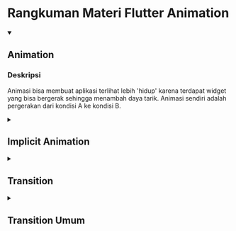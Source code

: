 # Rangkuman Materi Flutter Animation

<details open>
<summary>

## Animation

</summary>

### Deskripsi <br>

Animasi bisa membuat aplikasi terlihat lebih 'hidup' karena terdapat widget yang bisa bergerak sehingga menambah daya tarik. Animasi sendiri adalah pergerakan dari kondisi A ke kondisi B.

</details>

<details>
<summary>

## Implicit Animation

</summary>

adalah versi animasi dari widget yang sudah ada. Jika melakukan pergerakan tanpa animasi maka akan terlihat kaku namun apabila menggunakan animation, widget menjadi lebih hidup dan nyaman dilihat. Contoh <br>

```
bool isBig = false;

AnimatedContainer(
    width: isBig ? 200 : 100;
    height: isBig ? 200 : 100;
    color: Colors.red,
    duration: const Duration(miliseconds: 300),
);
```

</details>

<details>
<summary>

## Transition

</summary>

Animasi yang terjadi saat perpindahan halaman dan dilakukan pada bagian Navigator.push(). Cara melakukan transition : <br>

```
Navigator.of(context).push(
    PageRouterBuilder(
        pageBuilder: (context, animation, secondaryAnimation){
            return const AboutScreen();
        },

        transitionBuilder((context, animation, secondaryAnimation, child){
            final tween = Tween(begin: const Offset(0, .5),
            end: Offset.zero);

                return SlideTransition(
                    position: animation.drive(tween),
                    child: child,
                );
            },
        ),
    ),
);
```
</details>

<details>
<summary>

## Transition Umum

</summary>

Transition umum yang sering digunakan diantaranya adalah : <br>
1. FadeTransition yang merupakan halaman muncul dengan efek redup menuju ke tampak jelas secara penuh. Contoh penggunaannya : <br>

```
final tween = Tween(begin: 0.0, end: 1.0);
return FadeTransition(
    opacitiy: animation.drive(tween),
    child: child,
);
```

2. ScaleTransition yang merupakan halaman muncul dengan efek berubah ukuran dari tidak penuh menuju tampil keseluruhan. Contoh penggunaannya : <br>

```
final tween = Tween(begin: 0.0, end: 1.0);
return ScaleTransition(
    opacitiy: animation.drive(tween),
    child: child,
);
```

</details>